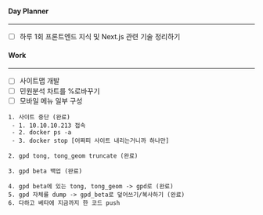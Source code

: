 
#### Day Planner
---
- [ ] 하루 1회 프론트엔드 지식 및 Next.js 관련 기술 정리하기


#### Work
---
- [ ] 사이트맵 개발
- [ ] 민원분석 차트를 %로바꾸기
- [ ] 모바일 메뉴 일부 구성

```
1. 사이트 중단 (완료)
 - 1. 10.10.10.213 접속
 - 2. docker ps -a 
 - 3. docker stop [어짜피 사이트 내리는거니까 하나만]

2. gpd tong, tong_geom truncate (완료)

3. gpd beta 백업 (완료)

4. gpd beta에 있는 tong, tong_geom -> gpd로 (완료)
5. gpd 자체를 dump -> gpd_beta로 덮어쓰기/복사하기 (완료)
6. 다하고 베타에 지금까지 한 코드 push
```